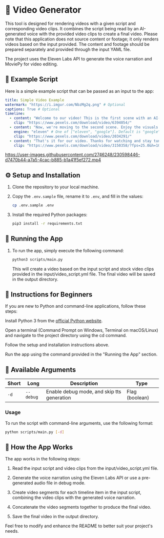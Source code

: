 # 🎥 Video Generator

This tool is designed for rendering videos with a given script and corresponding video clips. It combines the script being read by an AI-generated voice with the provided video clips to create a final video. Please note that this application does not source content or footage; it only renders videos based on the input provided. The content and footage should be prepared separately and provided through the input YAML file.

The project uses the Eleven Labs API to generate the voice narration and MoviePy for video editing.

## 📜 Example Script
Here is a simple example script that can be passed as an input to the app:
```yaml
title: Simple Video Example
watermark: "https://i.imgur.com/NbzMg2q.png" # Optional
captions: True # Optional
timeline:
  - content: "Welcome to our video! This is the first scene with an AI-generated voice."
    clip: "https://www.pexels.com/download/video/6394054/"
  - content: "Now, we're moving to the second scene. Enjoy the visuals!"
    engine: "eleven" # One of ["eleven", "google"]. Default is "google"
    clip: "https://www.pexels.com/download/video/2034291/"
  - content: "That's it for our video. Thanks for watching and stay tuned for more content!"
    clip: "https://www.pexels.com/download/video/3150358/?fps=25.0&h=1080&w=2048"
```
https://user-images.githubusercontent.com/2746248/230598446-d7470b44-a7a5-4cac-b885-b1a41f5ef272.mp4


## ⚙️ Setup and Installation

1. Clone the repository to your local machine.

2. Copy the `.env.sample` file, rename it to `.env`, and fill in the values:
	```bash
	cp .env.sample .env
	```

3. Install the required Python packages:
	```bash
	pip3 install -r requirements.txt
	```

## 🚀 Running the App

1. To run the app, simply execute the following command:
	```bash
	python3 scripts/main.py
	```
	This will create a video based on the input script and stock video clips provided in the input/video_script.yml file. The final video will be saved in the output directory.

## 🔰 Instructions for Beginners

If you are new to Python and command-line applications, follow these steps:

Install Python 3 from the [official Python website](https://www.python.org/downloads/).

Open a terminal (Command Prompt on Windows, Terminal on macOS/Linux) and navigate to the project directory using the cd command.

Follow the setup and installation instructions above.

Run the app using the command provided in the "Running the App" section.

## 🔧 Available Arguments

| Short | Long      | Description                                | Type           |
|-------|-----------|--------------------------------------------|----------------|
| `-d`  | `--debug` | Enable debug mode, and skip tts generation | Flag (boolean) |

### Usage

To run the script with command-line arguments, use the following format:

```bash
python scripts/main.py [-d]
```

## 📖 How the App Works
The app works in the following steps:

1. Read the input script and video clips from the input/video_script.yml file.

2. Generate the voice narration using the Eleven Labs API or use a pre-generated audio file in debug mode.

3. Create video segments for each timeline item in the input script, combining the video clips with the generated voice narration.

4. Concatenate the video segments together to produce the final video.

5. Save the final video in the output directory.


Feel free to modify and enhance the README to better suit your project's needs.
